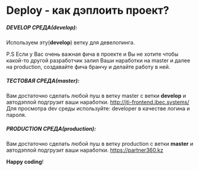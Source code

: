 # Deploy - как дэплоить проект?
##### DEVELOP СРЕДА(develop):
Используем эту(**develop**) ветку для девелопинга.

P.S Если у Вас очень важная фича в проекте и Вы не хотите чтобы какой-то другой разработчик залил Ваши наработки на master и далее на production, создавайте фича бранчу и делайте работу в ней.

##### ТЕСТОВАЯ СРЕДА(master):
Вам достаточно сделать любой пуш в ветку master с ветки **develop** и автодэплой подгрузит ваши наработки. 
http://jti-frontend.ibec.systems/
Для просмотра dev среды используйте: developer в качестве логина и пароля.

##### PRODUCTION СРЕДА(production):
Вам достаточно сделать любой пуш в ветку production с ветки **master** и автодэплой подгрузит ваши наработки. 
https://partner360.kz

**Happy coding**!